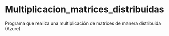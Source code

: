 # Multiplicacion_matrices_distribuidas
Programa que realiza una multiplicación de matrices de manera distribuida (Azure)
